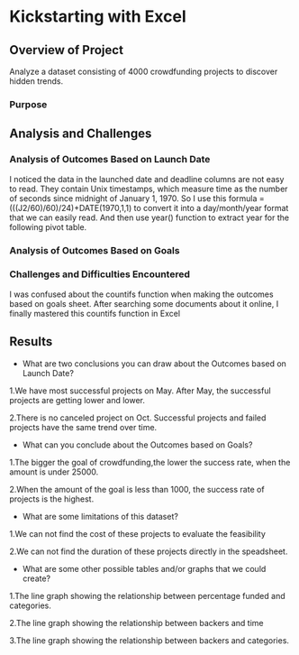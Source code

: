 # Kickstarting with Excel

## Overview of Project
Analyze a dataset consisting of 4000 crowdfunding projects to discover hidden trends.
### Purpose

## Analysis and Challenges

### Analysis of Outcomes Based on Launch Date
I noticed the data in the launched date and deadline columns are not easy to read. They contain Unix timestamps, which measure time as the number of seconds since midnight of January 1, 1970. So I use this formula =(((J2/60)/60)/24)+DATE(1970,1,1) to convert it into a day/month/year format that we can easily read. And then use year() function to extract year for the following pivot table.
### Analysis of Outcomes Based on Goals

### Challenges and Difficulties Encountered
I was confused about the countifs function when making the outcomes based on goals sheet. After searching some documents about it online, I finally mastered this countifs function in Excel
## Results

- What are two conclusions you can draw about the Outcomes based on Launch Date?

1.We have most successful projects on May. After May, the successful projects are getting lower and lower.

2.There is no canceled project on Oct. Successful projects and failed projects have the same trend over time.

- What can you conclude about the Outcomes based on Goals?

1.The bigger the goal of crowdfunding,the lower the success rate, when the amount is under 25000.

2.When the amount of the goal is less than 1000, the success rate of projects is the highest.

- What are some limitations of this dataset?

1.We can not find the cost of these projects to evaluate the feasibility

2.We can not find the duration of these projects directly in the speadsheet.

- What are some other possible tables and/or graphs that we could create?

1.The line graph showing the relationship between percentage funded and categories.

2.The line graph showing the relationship between backers and time 

3.The line graph showing the relationship between backers and categories.